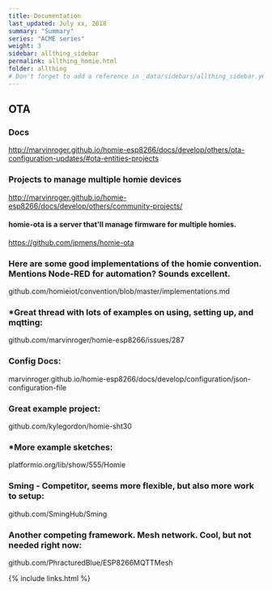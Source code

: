 ```yaml
---
title: Documentation 
last_updated: July xx, 2018
summary: "Summary"
series: "ACME series"
weight: 3
sidebar: allthing_sidebar
permalink: allthing_homie.html
folder: allthing
# Don't forget to add a reference in _data/sidebars/allthing_sidebar.yml and/or _data/topnav.yml 
---
```



## OTA
### Docs 
http://marvinroger.github.io/homie-esp8266/docs/develop/others/ota-configuration-updates/#ota-entities-projects

### Projects to manage multiple homie devices
http://marvinroger.github.io/homie-esp8266/docs/develop/others/community-projects/

#### homie-ota is a server that'll manage firmware for multiple homies. 
https://github.com/jpmens/homie-ota


### Here are some good implementations of the homie convention. Mentions Node-RED for automation? Sounds excellent.
github.com/homieiot/convention/blob/master/implementations.md

### *Great thread with lots of examples on using, setting up, and mqtting:
github.com/marvinroger/homie-esp8266/issues/287

### Config Docs:
marvinroger.github.io/homie-esp8266/docs/develop/configuration/json-configuration-file

### Great example project:
github.com/kylegordon/homie-sht30

### *More example sketches:
platformio.org/lib/show/555/Homie

### Sming - Competitor, seems more flexible, but also more work to setup:
github.com/SmingHub/Sming

### Another competing framework. Mesh network. Cool, but not needed right now:
github.com/PhracturedBlue/ESP8266MQTTMesh


{% include links.html %}
